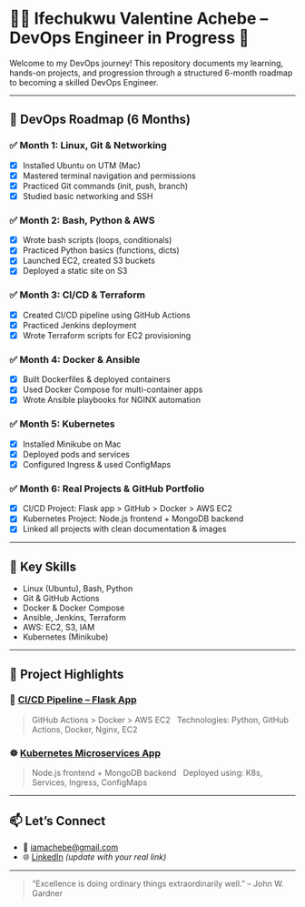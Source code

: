 # 👨‍💻 Ifechukwu Valentine Achebe – DevOps Engineer in Progress 🚀

Welcome to my DevOps journey! This repository documents my learning, hands-on projects, and progression through a structured 6-month roadmap to becoming a skilled DevOps Engineer.

---

## 📅 DevOps Roadmap (6 Months)

### ✅ Month 1: Linux, Git & Networking
- [x] Installed Ubuntu on UTM (Mac)
- [x] Mastered terminal navigation and permissions
- [x] Practiced Git commands (init, push, branch)
- [x] Studied basic networking and SSH

### ✅ Month 2: Bash, Python & AWS
- [x] Wrote bash scripts (loops, conditionals)
- [x] Practiced Python basics (functions, dicts)
- [x] Launched EC2, created S3 buckets
- [x] Deployed a static site on S3

### ✅ Month 3: CI/CD & Terraform
- [x] Created CI/CD pipeline using GitHub Actions
- [x] Practiced Jenkins deployment
- [x] Wrote Terraform scripts for EC2 provisioning

### ✅ Month 4: Docker & Ansible
- [x] Built Dockerfiles & deployed containers
- [x] Used Docker Compose for multi-container apps
- [x] Wrote Ansible playbooks for NGINX automation

### ✅ Month 5: Kubernetes
- [x] Installed Minikube on Mac
- [x] Deployed pods and services
- [x] Configured Ingress & used ConfigMaps

### ✅ Month 6: Real Projects & GitHub Portfolio
- [x] CI/CD Project: Flask app > GitHub > Docker > AWS EC2
- [x] Kubernetes Project: Node.js frontend + MongoDB backend
- [x] Linked all projects with clean documentation & images

---

## 🧠 Key Skills
- Linux (Ubuntu), Bash, Python
- Git & GitHub Actions
- Docker & Docker Compose
- Ansible, Jenkins, Terraform
- AWS: EC2, S3, IAM
- Kubernetes (Minikube)

---

## 📁 Project Highlights

### 🚀 [CI/CD Pipeline – Flask App](#)
> GitHub Actions > Docker > AWS EC2  
> Technologies: Python, GitHub Actions, Docker, Nginx, EC2

### ☸️ [Kubernetes Microservices App](#)
> Node.js frontend + MongoDB backend  
> Deployed using: K8s, Services, Ingress, ConfigMaps

---

## 📫 Let’s Connect
- 📧 iamachebe@gmail.com
- 🌐 [LinkedIn](https://linkedin.com/in/yourusername) *(update with your real link)*

---

> “Excellence is doing ordinary things extraordinarily well.” – John W. Gardner
